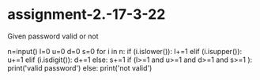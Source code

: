 # assignment-2.-17-3-22
Given password valid or not



n=input()
l=0
u=0
d=0
s=0
for i in n:
	if (i.islower()):
		l+=1
	elif (i.isupper()):
		u+=1
	elif (i.isdigit()):
		d+=1
	else:
		s+=1
if (l>=1 and u>=1 and d>=1 and s>=1 ):
	print('valid password')
else:
	print('not valid')
